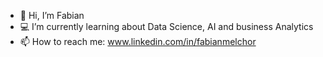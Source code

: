 - 👋 Hi, I’m Fabian
- 💻 I’m currently learning about Data Science, AI and business Analytics
- 📫 How to reach me: www.linkedin.com/in/fabianmelchor

<!---
fa8i/fa8i is a ✨ special ✨ repository because its `README.md` (this file) appears on your GitHub profile.
You can click the Preview link to take a look at your changes.
--->
